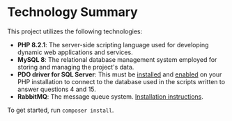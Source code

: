 # Technology Summary

This project utilizes the following technologies:

- **PHP 8.2.1**: The server-side scripting language used for developing dynamic web applications and services.
- **MySQL 8**: The relational database management system employed for storing and managing the project's data.
- **PDO driver for SQL Server**: This must be [installed](https://learn.microsoft.com/en-us/sql/connect/php/installation-tutorial-linux-mac?view=sql-server-ver16#testing-your-installation) and [enabled](https://learn.microsoft.com/en-us/sql/connect/php/loading-the-php-sql-driver?view=sql-server-ver16) on your PHP installation to connect to the database used in the scripts written to answer questions 4 and 15.
- **RabbitMQ**: The message queue system. [Installation instructions](https://gcore.com/learning/how-to-install-rabbitmq-ubuntu/).

To get started, run `composer install`.
